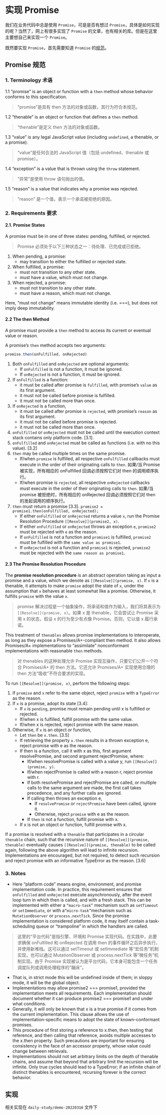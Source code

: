 # 实现 Promise

我们在业务代码中总是使用 `Promise`，可是是否有想过 `Promise`，具体是如何实现的呢？当然了，网上有很多实现了 `Promise` 的文章，也有相关的库。但是在这里
主要想自己来实现一个 `Promise`。

既然要实现 `Promise`，首先需要知道 `Promise` 的[规范](https://promisesaplus.com/)。

## Promise 规范

### 1. Terminology 术语

1.1 “promise” is an object or function with a `then` method whose behavior conforms to this specification.

> “promise”是具有 then 方法的对象或函数，其行为符合本规范。

1.2 “thenable” is an object or function that defines a `then` method.

> “thenable”是定义 then 方法的对象或函数。

1.3 “value” is any legal JavaScript value (including `undefined`, a thenable, or a promise).

> “value”是任何合法的 JavaScript 值（包括 undefined、thenable 或 promise）。

1.4 “exception” is a value that is thrown using the `throw` statement.

> “异常”是使用 throw 语句抛出的值。

1.5 “reason” is a value that indicates why a promise was rejected.

> “reason” 是一个值，表示一个承诺被拒绝的原因。

### 2. Requirements 要求

#### 2.1. Promise States

A promise must be in one of three states: pending, fulfilled, or rejected.

> Promise 必须处于以下三种状态之一：待处理、已完成或已拒绝。

1. When pending, a promise:
   - may transition to either the fulfilled or rejected state.
2. When fulfilled, a promise:
   - must not transition to any other state.
   - must have a value, which must not change.
3. When rejected, a promise:
   - must not transition to any other state.
   - must have a reason, which must not change.

Here, “must not change” means immutable identity (i.e. ===), but does not imply deep immutability.

#### 2.2 The then Method

A promise must provide a `then` method to access its current or eventual value or reason.

A promise’s `then` method accepts two arguments:

```ts
promise.then(onFulfilled, onRejected)
```

1. Both `onFulfilled` and `onRejected` are optional arguments:
   - If `onFulfilled` is not a function, it must be ignored.
   - If `onRejected` is not a function, it must be ignored.
2. If `onFulfilled` is a function:
   - it must be called after promise is `fulfilled`, with promise’s `value` as its first argument.
   - it must not be called before promise is fulfilled.
   - it must not be called more than once.
3. If `onRejected` is a function,
   - it must be called after promise is `rejected`, with promise’s `reason` as its first argument.
   - it must not be called before promise is rejected.
   - it must not be called more than once.
4. `onFulfilled` or `onRejected` must not be called until the execution context stack contains only platform code. [3.1].
5. `onFulfilled` and `onRejected` must be called as functions (i.e. with no this value). [3.2]
6. `then` may be called multiple times on the same promise.
   - If/when `promise` is fulfilled, all respective `onFulfilled` callbacks must execute in the order of their originating calls to `then`. 如果/当 Promise 被实现，所有相应的 onFulfilled 回调必须按照它们对 then 的调用顺序执行。
   - If/when promise is `rejected`, all respective `onRejected` callbacks must execute in the order of their originating calls to `then`. 如果/当 promise 被拒绝时，所有相应的 onRejected 回调必须按照它们对 then 的发起调用的顺序执行。
7. `then` must return a promise [3.3].
   `promise2 = promise1.then(onFulfilled, onRejected);`
   - If either `onFulfilled` or `onRejected` returns a value `x`, run the Promise Resolution Procedure `[[Resolve]](promise2, x)`.
   - If either `onFulfilled` or `onRejected` throws an exception `e`, `promise2` must be rejected with `e` as the reason.
   - If `onFulfilled` is not a function and `promise1` is fulfilled, `promise2` must be fulfilled with the `same value as promise1`.
   - If `onRejected` is not a function and `promise1` is rejected, `promise2` must be rejected with the `same reason as promise1`.

#### 2.3 The Promise Resolution Procedure

The **promise resolution procedure** is an abstract operation taking as input a promise and a value, which we denote as `[[Resolve]](promise, x)`. If `x` is a thenable, it attempts to make `promise` adopt the state of `x`, under the assumption that `x` behaves at least somewhat like a promise. Otherwise, it fulfills `promise` with the value `x`.

> promise 解决过程是一个抽象操作，将承诺和值作为输入，我们将其表示为 `[[Resolve]](promise, x)`。如果 x 是 thenable，它会尝试让 Promise 采用 x 的状态，假设 x 的行为至少有点像 Promise。否则，它以值 x 履行承诺。

This treatment of `thenables` allows promise implementations to interoperate, as long as they expose a Promises/A+-compliant then method. It also allows Promises/A+ implementations to “assimilate” nonconformant implementations with reasonable `then` methods.

> 对 thenables 的这种处理允许 Promise 实现互操作，只要它们公开一个符合 Promises/A+ 的 then 方法。它还允许 Promises/A+ 实现使用合理的 then 方法“吸收”不符合要求的实现。

To run `[[Resolve]](promise, x)`, perform the following steps:

1. If `promise` and `x` refer to the same object, reject `promise` with a `TypeError` as the reason.
2. If `x` is a promise, adopt its state [3.4]:
   - If `x` is `pending`, promise must remain pending until x is fulfilled or rejected.
   - If/when x is fulfilled, fulfill promise with the same value.
   - If/when x is rejected, reject promise with the same reason.
3. Otherwise, if `x` is an object or function,
   - Let `then` be `x.then`. [3.5]
   - If retrieving the property `x.then` results in a thrown exception e, reject promise with e as the reason.
   - If then is a function, call it with x as this, first argument resolvePromise, and second argument rejectPromise, where:
     - If/when resolvePromise is called with a value y, run `[[Resolve]](promise, y)`.
     - If/when rejectPromise is called with a reason r, reject promise with r.
     - If both resolvePromise and rejectPromise are called, or multiple calls to the same argument are made, the first call takes precedence, and any further calls are ignored.
     - If calling then throws an exception e,
       - If `resolvePromise` or `rejectPromise` have been called, ignore it.
       - Otherwise, reject `promise` with e as the reason.
     - If `then` is not a function, fulfill promise with x.
   - If x is not an object or function, fulfill promise with x.

If a promise is resolved with a `thenable` that participates in a circular `thenable` chain, such that the recursive nature of `[[Resolve]](promise, thenable)` eventually causes `[[Resolve]](promise, thenable)` to be called again, following the above algorithm will lead to infinite recursion. Implementations are encouraged, but not required, to detect such recursion and reject promise with an informative TypeError as the reason. [3.6]

### 3. Notes

- Here “platform code” means engine, environment, and promise implementation code. In practice, this requirement ensures that `onFulfilled` and `onRejected` execute asynchronously, after the event loop turn in which then is called, and with a fresh stack. This can be implemented with either a `“macro-task”` mechanism such as `setTimeout` or `setImmediate`, or with a`“micro-task”`mechanism such as `MutationObserver` or `process.nextTick`. Since the promise implementation is considered platform code, it may itself contain a task-scheduling queue or “trampoline” in which the handlers are called.

> 这里的“平台代码”是指引擎、环境和 Promise 实现代码。在实践中，此要求确保 onFulfilled 和 onRejected 在调用 then 的事件循环之后异步执行，并使用新堆栈。这可以通过 setTimeout 或 setImmediate 等“宏任务”机制实现，也可以通过 MutationObserver 或 process.nextTick 等“微任务”机制实现。由于 Promise 实现被认为是平台代码，它本身可能包含一个任务调度队列或调用处理程序的“蹦床”。

- That is, in strict mode this will be undefined inside of them; in sloppy mode, it will be the global object.
- Implementations may allow promise2 === promise1, provided the implementation meets all requirements. Each implementation should document whether it can produce promise2 === promise1 and under what conditions.
- Generally, it will only be known that x is a true promise if it comes from the current implementation. This clause allows the use of implementation-specific means to adopt the state of known-conformant promises.
- This procedure of first storing a reference to x.then, then testing that reference, and then calling that reference, avoids multiple accesses to the x.then property. Such precautions are important for ensuring consistency in the face of an accessor property, whose value could change between retrievals.
- Implementations should not set arbitrary limits on the depth of thenable chains, and assume that beyond that arbitrary limit the recursion will be infinite. Only true cycles should lead to a TypeError; if an infinite chain of distinct thenables is encountered, recursing forever is the correct behavior.

## 实现

相关实现在 `daily-study/demo-20220316` 文件下
